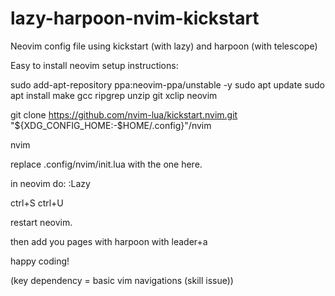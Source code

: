 # lazy-harpoon-nvim-kickstart
Neovim config file using kickstart (with lazy) and harpoon (with telescope)


Easy to install neovim setup instructions:

sudo add-apt-repository ppa:neovim-ppa/unstable -y
sudo apt update
sudo apt install make gcc ripgrep unzip git xclip neovim

git clone https://github.com/nvim-lua/kickstart.nvim.git "${XDG_CONFIG_HOME:-$HOME/.config}"/nvim

nvim

replace .config/nvim/init.lua with the one here.

in neovim do:
:Lazy

ctrl+S
ctrl+U

restart neovim.

then add you pages with harpoon with leader+a

happy coding!

(key dependency = basic vim navigations (skill issue))
